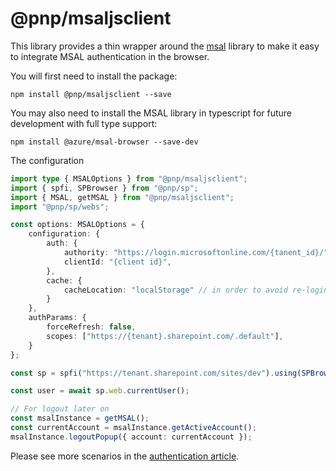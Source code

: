 # @pnp/msaljsclient

This library provides a thin wrapper around the [msal](https://github.com/AzureAD/microsoft-authentication-library-for-js) library to make it easy to integrate MSAL authentication in the browser.

You will first need to install the package:

`npm install @pnp/msaljsclient --save`

You may also need to install the MSAL library in typescript for future development with full type support:

`npm install @azure/msal-browser --save-dev`

The configuration

```TypeScript
import type { MSALOptions } from "@pnp/msaljsclient";
import { spfi, SPBrowser } from "@pnp/sp";
import { MSAL, getMSAL } from "@pnp/msaljsclient";
import "@pnp/sp/webs";

const options: MSALOptions = {
    configuration: {
        auth: {
            authority: "https://login.microsoftonline.com/{tanent_id}/",
            clientId: "{client id}",
        },
        cache: {
            cacheLocation: "localStorage" // in order to avoid re-login after page refresh
        }
    },
    authParams: {
        forceRefresh: false,
        scopes: ["https://{tenant}.sharepoint.com/.default"],
    }
};

const sp = spfi("https://tenant.sharepoint.com/sites/dev").using(SPBrowser(), MSAL(options));

const user = await sp.web.currentUser();

// For logout later on
const msalInstance = getMSAL();
const currentAccount = msalInstance.getActiveAccount();
msalInstance.logoutPopup({ account: currentAccount });
```

Please see more scenarios in the [authentication article](../concepts/authentication.md).
